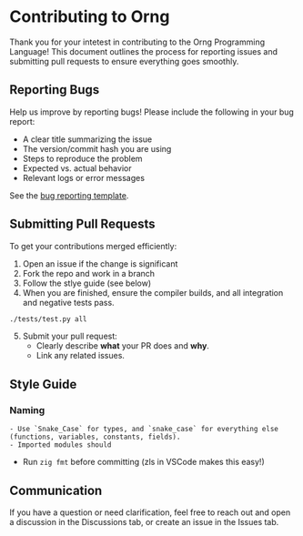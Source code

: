 # Contributing to Orng
Thank you for your intetest in contributing to the Orng Programming Language! This document outlines the process for reporting issues and submitting pull requests to ensure everything goes smoothly.

## Reporting Bugs
Help us improve by reporting bugs! Please include the following in your bug report:
* A clear title summarizing the issue
* The version/commit hash you are using
* Steps to reproduce the problem
* Expected vs. actual behavior
* Relevant logs or error messages

See the [bug reporting template](https://github.com/Rakhyvel/Orng/blob/main/docs/bug-reporting-template.md).

## Submitting Pull Requests
To get your contributions merged efficiently:
1. Open an issue if the change is significant
2. Fork the repo and work in a branch
3. Follow the stlye guide (see below)
4. When you are finished, ensure the compiler builds, and all integration and negative tests pass.
```bash
./tests/test.py all
```
5. Submit your pull request:
    * Clearly describe **what** your PR does and **why**.
    * Link any related issues.

## Style Guide
### Naming
    - Use `Snake_Case` for types, and `snake_case` for everything else (functions, variables, constants, fields).
    - Imported modules should 
* Run `zig fmt` before committing (zls in VSCode makes this easy!)

## Communication
If you have a question or need clarification, feel free to reach out and open a discussion in the Discussions tab, or create an issue in the Issues tab.